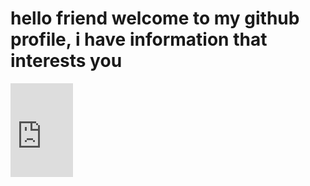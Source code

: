<h1>hello friend welcome to my github profile, i have information that interests you</h1>
<iframe src="https://asomiddinweb.netlify.app/" width="100" heigth="100" frameborder="0"></iframe>

